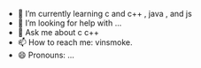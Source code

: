  - 🌱 I’m currently learning  c and c++ , java , and js
- 🤔 I’m looking for help with ...
- 💬 Ask me about c c++
- 📫 How to reach me:  vinsmoke.
- 😄 Pronouns: ...
